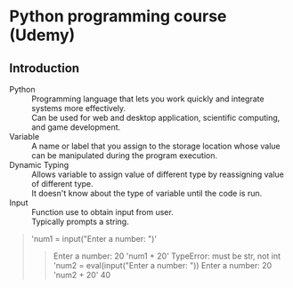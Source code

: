 # Python programming course (Udemy)

## Introduction

<dl>
<dt>Python</dt>
<dd>Programming language that lets you work quickly and integrate systems more effectively.</dd>
<dd>Can be used for web and desktop application, scientific computing, and game development.</dt>

<dt>Variable</dt>
<dd>A name or label that you assign to the storage location whose value can be manipulated during the program execution.</dd>

<dt>Dynamic Typing</dt>
<dd>Allows variable to assign value of different type by reassigning value of different type.</dd>
<dd>It doesn't know about the type of variable until the code is run.</dd>

<dt>Input</dt>
<dd>Function use to obtain input from user.</dd>
<dd>Typically prompts a string.</dd>

> 'num1 = input("Enter a number: ")'
>> Enter a number: 20
> 'num1 + 20'
>> TypeError: must be str, not int
> 'num2 = eval(input("Enter a number: "))
>> Enter a number: 20
> 'num2 + 20'
>> 40


